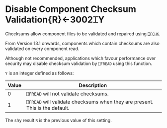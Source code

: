 




<h1 class="heading"><span class="name">Disable Component Checksum Validation</span><span class="command">{R}←3002⌶Y</span></h1>

Checksums allow component files to be validated and repaired using [`⎕FCHK`](../../system-functions/system-functions-a-z/system-functions-a-z/fchk.md).


From Version 13.1 onwards, components which contain checksums are also validated on every component read.


Although not recommended, applications which favour performance over security may disable checksum validation by `⎕FREAD` using this function.


`Y` is an integer defined as follows:


| Value | Description |
| --- | ---  |
| 0 | `⎕FREAD` will not validate checksums. |
| 1 | `⎕FREAD` will validate checksums when they are present. This is the default. |


The shy result `R` is the previous value of this setting.




